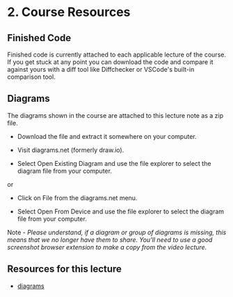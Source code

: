 #   2. Course Resources

##  Finished Code

Finished code is currently attached to each applicable lecture of the course. If you get stuck at any point you can download the code and compare it against yours with a diff tool like Diffchecker or VSCode's built-in comparison tool.

##  Diagrams

The diagrams shown in the course are attached to this lecture note as a zip file.

-   Download the file and extract it somewhere on your computer.

-   Visit diagrams.net (formerly draw.io).

-   Select Open Existing Diagram and use the file explorer to select the diagram file from your computer.

or

-   Click on File from the diagrams.net menu.

-   Select Open From Device and use the file explorer to select the diagram file from your computer.

Note - *Please understand, if a diagram or group of diagrams is missing, this means that we no longer have them to share. You'll need to use a good screenshot browser extension to make a copy from the video lecture.*

## Resources for this lecture

- [diagrams](https://drive.google.com/drive/folders/18TNZClLxeydciVmEEIhQctLpC2hoOAgh?usp=sharing)